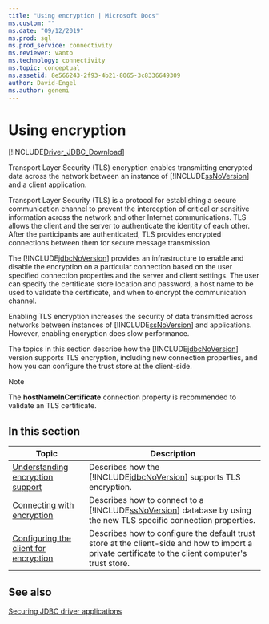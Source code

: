 ```yaml
---
title: "Using encryption | Microsoft Docs"
ms.custom: ""
ms.date: "09/12/2019"
ms.prod: sql
ms.prod_service: connectivity
ms.reviewer: vanto
ms.technology: connectivity
ms.topic: conceptual
ms.assetid: 8e566243-2f93-4b21-8065-3c8336649309
author: David-Engel
ms.author: genemi
---
```

# Using encryption

[!INCLUDE[Driver_JDBC_Download](../../includes/driver_jdbc_download.md)]

Transport Layer Security (TLS) encryption enables transmitting encrypted data across the network between an instance of [!INCLUDE[ssNoVersion](../../includes/ssnoversion-md.md)] and a client application.  
  
Transport Layer Security (TLS) is a protocol for establishing a secure communication channel to prevent the interception of critical or sensitive information across the network and other Internet communications. TLS allows the client and the server to authenticate the identity of each other. After the participants are authenticated, TLS provides encrypted connections between them for secure message transmission.  
  
The [!INCLUDE[jdbcNoVersion](../../includes/jdbcnoversion_md.md)] provides an infrastructure to enable and disable the encryption on a particular connection based on the user specified connection properties and the server and client settings. The user can specify the certificate store location and password, a host name to be used to validate the certificate, and when to encrypt the communication channel.  
  
Enabling TLS encryption increases the security of data transmitted across networks between instances of [!INCLUDE[ssNoVersion](../../includes/ssnoversion-md.md)] and applications. However, enabling encryption does slow performance.  
  
The topics in this section describe how the [!INCLUDE[jdbcNoVersion](../../includes/jdbcnoversion_md.md)] version supports TLS encryption, including new connection properties, and how you can configure the trust store at the client-side.  
  
> [!NOTE]  
> The **hostNameInCertificate** connection property is recommended to validate an TLS certificate.  

## In this section  

| Topic                                                                                                        | Description                                                                                                                                           |
| ------------------------------------------------------------------------------------------------------------ | ----------------------------------------------------------------------------------------------------------------------------------------------------- |
| [Understanding encryption support](../../connect/jdbc/understanding-ssl-support.md)                                 | Describes how the [!INCLUDE[jdbcNoVersion](../../includes/jdbcnoversion_md.md)] supports TLS encryption.                                              |
| [Connecting with encryption](../../connect/jdbc/connecting-with-ssl-encryption.md)                       | Describes how to connect to a [!INCLUDE[ssNoVersion](../../includes/ssnoversion-md.md)] database by using the new TLS specific connection properties. |
| [Configuring the client for encryption](../../connect/jdbc/configuring-the-client-for-ssl-encryption.md) | Describes how to configure the default trust store at the client-side and how to import a private certificate to the client computer's trust store.   |
  
## See also

[Securing JDBC driver applications](../../connect/jdbc/securing-jdbc-driver-applications.md)  
